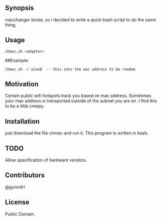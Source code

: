 ## Synopsis

macchanger broke, so I decided to write a quick bash script to do the same thing.

## Usage
`chmac.sh <adapter>`

##Example:
```
chmac.sh -r wlan0  -- this sets the mac address to be random
```

## Motivation


Certain public wifi hotspots track you based on mac address. Sometimes your mac address is transported outside of the subnet you are on. I find this to be a little creepy.


## Installation

just download the file chmac and run it. This program is written in bash.

## TODO

Allow specification of hardware vendors.

## Contributors

@gunn4rl

## License

Public Domain.


